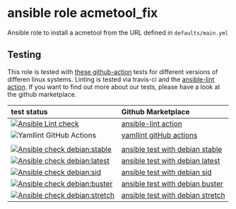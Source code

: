 # ansible role acmetool_fix

Ansible role to install a acmetool from the URL defined in `defaults/main.yml`

 Testing
----------
This role is tested with [these github-action](https://github.com/search?q=topic%3Acheck-ansible+topic%3Agithub-actions+org%3Aroles-ansible&type=Repositories) tests for different versions of differen linux systems. Linting is tested via travis-ci and the  [ansible-lint action](https://github.com/marketplace/actions/ansible-lint).
If you want to find out more about our tests, please have a look at the github marketplace.

| test status | Github Marketplace |
| :---------  | :----------------  |
| [![Ansible Lint check](https://github.com/DO1JLR/ansible_role_acmetool_debian_fix/workflows/Ansible%20Lint%20check/badge.svg)](https://github.com/DO1JLR/ansible_role_acmetool_debian_fix/actions?query=workflow%3A%22Ansible+Lint+check%22) | [ansible-lint action](https://github.com/marketplace/actions/ansible-lint) |
| ![Yamllint GitHub Actions](https://github.com/DO1JLR/ansible_role_acmetool_debian_fix/workflows/Yamllint%20GitHub%20Actions/badge.svg) |  [yamllint gitHub actions](https://github.com/marketplace/actions/yamllint-github-action) |
| | |
| [![Ansible check debian:stable](https://github.com/DO1JLR/ansible_role_acmetool_debian_fix/workflows/Ansible%20check%20debian:stable/badge.svg)](https://github.com/DO1JLR/ansible_role_acmetool_debian_fix/actions?query=workflow%3A%22Ansible+check+debian%3Astable%22) | [ansible test with debian stable](https://github.com/marketplace/actions/check-ansible-debian-stable) |
| [![Ansible check debian:latest](https://github.com/DO1JLR/ansible_role_acmetool_debian_fix/workflows/Ansible%20check%20debian:latest/badge.svg)](https://github.com/DO1JLR/ansible_role_acmetool_debian_fix/actions?query=workflow%3A%22Ansible+check+debian%3Alatest%22) | [ansible test with debian latest](https://github.com/marketplace/actions/check-ansible-debian-latest) |
| [![Ansible check debian:sid](https://github.com/DO1JLR/ansible_role_acmetool_debian_fix/workflows/Ansible%20check%20debian:sid/badge.svg)](https://github.com/DO1JLR/ansible_role_acmetool_debian_fix/actions?query=workflow%3A%22Ansible+check+debian%3Asid%22) | [ansible test with debian sid](https://github.com/marketplace/actions/check-ansible-debian-sid) |
| [![Ansible check debian:buster](https://github.com/DO1JLR/ansible_role_acmetool_debian_fix/workflows/Ansible%20check%20debian:buster/badge.svg)](https://github.com/DO1JLR/ansible_role_acmetool_debian_fix/actions?query=workflow%3A%22Ansible+check+debian%3Abuster%22) | [ansible test with debian buster](https://github.com/marketplace/actions/check-ansible-debian-buster) |
| [![Ansible check debian:stretch](https://github.com/DO1JLR/ansible_role_acmetool_debian_fix/workflows/Ansible%20check%20debian:stretch/badge.svg)](https://github.com/DO1JLR/ansible_role_acmetool_debian_fix/actions?query=workflow%3A%22Ansible+check+debian%3Astretch%22) | [ansible test with debian stretch](https://github.com/marketplace/actions/check-ansible-debian-stretch) |
